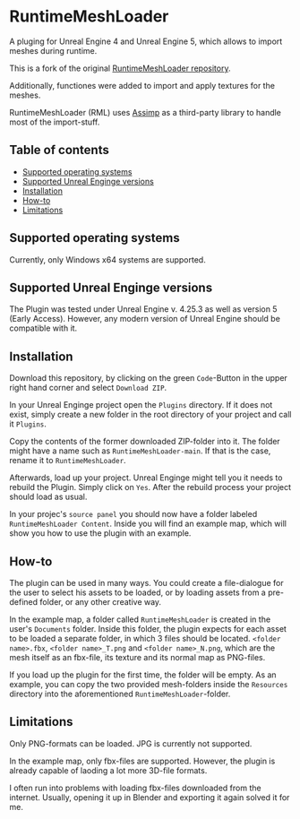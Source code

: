 RuntimeMeshLoader
==================
A pluging for Unreal Engine 4 and Unreal Engine 5, which allows to import meshes during runtime.

This is a fork of the original [RuntimeMeshLoader repository](https://github.com/GameInstitute/RuntimeMeshLoader).

Additionally, functiones were added to import and apply textures for the meshes.

RuntimeMeshLoader (RML) uses [Assimp](https://github.com/assimp/assimp) as a third-party library to handle most of the import-stuff.
 
## Table of contents
* [Supported operating systems](#supported-operating-systems)
* [Supported Unreal Enginge versions](#supported-unreal-enginge-versions)
* [Installation](#installation)
* [How-to](#how-to)
* [Limitations](#limitations)


## Supported operating systems
Currently, only Windows x64 systems are supported.

## Supported Unreal Enginge versions
The Plugin was tested under Unreal Engine v. 4.25.3 as well as version 5 (Early Access). However, any modern version of Unreal Engine should be compatible with it.

## Installation
Download this repository, by clicking on the green `Code`-Button in the upper right hand corner and select `Download ZIP`.

In your Unreal Enginge project open the `Plugins` directory. If it does not exist, simply create a new folder in the root directory of your project and call it `Plugins`.

Copy the contents of the former downloaded ZIP-folder into it. The folder might have a name such as `RuntimeMeshLoader-main`. If that is the case, rename it to `RuntimeMeshLoader`.

Afterwards, load up your project. Unreal Enginge might tell you it needs to rebuild the Plugin. Simply click on `Yes`. After the rebuild process your project should load as usual.

In your projec's `source panel` you should now have a folder labeled `RuntimeMeshLoader Content`. Inside you will find an example map, which will show you how to use the plugin with an example.

## How-to
The plugin can be used in many ways. You could create a file-dialogue for the user to select his assets to be loaded, or by loading assets from a pre-defined folder, or any other creative way.

In the example map, a folder called `RuntimeMeshLoader` is created in the user's `Documents` folder. Inside this folder, the plugin expects for each asset to be loaded a separate folder, in which 3 files should be located. `<folder name>.fbx`, `<folder name>_T.png` and `<folder name>_N.png`, which are the mesh itself as an fbx-file, its texture and its normal map as PNG-files.

If you load up the plugin for the first time, the folder will be empty. As an example, you can copy the two provided mesh-folders inside the `Resources` directory into the aforementioned `RuntimeMeshLoader`-folder.

## Limitations
Only PNG-formats can be loaded. JPG is currently not supported.

In the example map, only fbx-files are supported. However, the plugin is already capable of laoding a lot more 3D-file formats.

I often run into problems with loading fbx-files downloaded from the internet. Usually, opening it up in Blender and exporting it again solved it for me.
